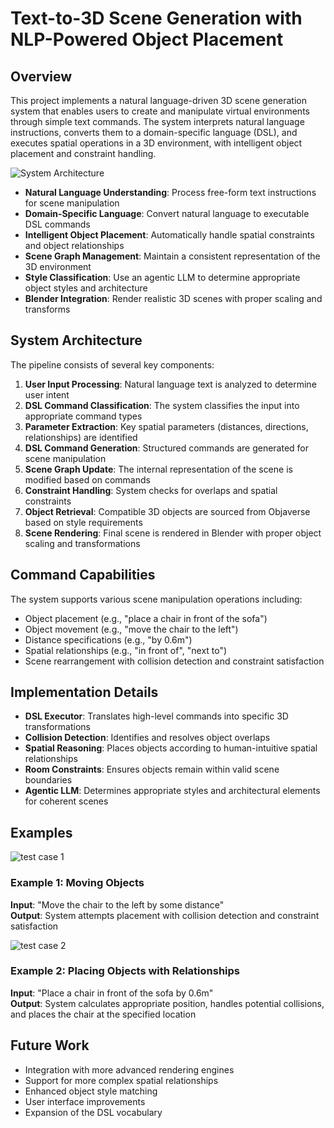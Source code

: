 # Text-to-3D Scene Generation with NLP-Powered Object Placement

## Overview

This project implements a natural language-driven 3D scene generation system that enables users to create and manipulate virtual environments through simple text commands. The system interprets natural language instructions, converts them to a domain-specific language (DSL), and executes spatial operations in a 3D environment, with intelligent object placement and constraint handling.

![System Architecture](images/architecture.png)

- **Natural Language Understanding**: Process free-form text instructions for scene manipulation
- **Domain-Specific Language**: Convert natural language to executable DSL commands
- **Intelligent Object Placement**: Automatically handle spatial constraints and object relationships
- **Scene Graph Management**: Maintain a consistent representation of the 3D environment
- **Style Classification**: Use an agentic LLM to determine appropriate object styles and architecture
- **Blender Integration**: Render realistic 3D scenes with proper scaling and transforms

## System Architecture

The pipeline consists of several key components:

1. **User Input Processing**: Natural language text is analyzed to determine user intent
2. **DSL Command Classification**: The system classifies the input into appropriate command types
3. **Parameter Extraction**: Key spatial parameters (distances, directions, relationships) are identified
4. **DSL Command Generation**: Structured commands are generated for scene manipulation
5. **Scene Graph Update**: The internal representation of the scene is modified based on commands
6. **Constraint Handling**: System checks for overlaps and spatial constraints
7. **Object Retrieval**: Compatible 3D objects are sourced from Objaverse based on style requirements
8. **Scene Rendering**: Final scene is rendered in Blender with proper object scaling and transformations

## Command Capabilities

The system supports various scene manipulation operations including:

- Object placement (e.g., "place a chair in front of the sofa")
- Object movement (e.g., "move the chair to the left")
- Distance specifications (e.g., "by 0.6m")
- Spatial relationships (e.g., "in front of", "next to")
- Scene rearrangement with collision detection and constraint satisfaction

## Implementation Details

- **DSL Executor**: Translates high-level commands into specific 3D transformations
- **Collision Detection**: Identifies and resolves object overlaps
- **Spatial Reasoning**: Places objects according to human-intuitive spatial relationships
- **Room Constraints**: Ensures objects remain within valid scene boundaries
- **Agentic LLM**: Determines appropriate styles and architectural elements for coherent scenes

## Examples
![test case 1](images/test_case_1.png)

### Example 1: Moving Objects

**Input**: "Move the chair to the left by some distance"  
**Output**: System attempts placement with collision detection and constraint satisfaction

![test case 2](images/test_case_2.png)
### Example 2: Placing Objects with Relationships

**Input**: "Place a chair in front of the sofa by 0.6m"  
**Output**: System calculates appropriate position, handles potential collisions, and places the chair at the specified location


## Future Work

- Integration with more advanced rendering engines
- Support for more complex spatial relationships
- Enhanced object style matching
- User interface improvements
- Expansion of the DSL vocabulary

